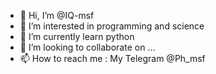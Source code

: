 - 👋 Hi, I’m @IQ-msf
- 👀 I’m interested in programming and science
- 🌱 I’m currently learn python 
- 💞️ I’m looking to collaborate on ...
- 📫 How to reach me : My Telegram @Ph_msf

<!---
IQ-msf/IQ-msf is a ✨ special ✨ repository because its `README.md` (this file) appears on your GitHub profile.
You can click the Preview link to take a look at your changes.
--->
